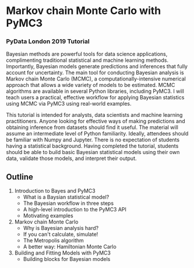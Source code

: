 # Markov chain Monte Carlo with PyMC3
### PyData London 2019 Tutorial


Bayesian methods are powerful tools for data science applications, complimenting traditional statistical and machine learning methods. Importantly, Bayesian models generate predictions and inferences that fully account for uncertainty. The main tool for conducting Bayesian analysis is Markov chain Monte Carlo (MCMC), a computationally-intensive numerical approach that allows a wide variety of models to be estimated. MCMC algorithms are available in several Python libraries, including PyMC3. I will teach users a practical, effective workflow for applying Bayesian statistics using MCMC via PyMC3 using real-world examples.

This tutorial is intended for analysts, data scientists and machine learning practitioners. Anyone looking for effective ways of making predictions and obtaining inference from datasets should find it useful. The material will assume an intermediate level of Python familiarity. Ideally, attendees should be familiar with Numpy and Jupyter. There is no expectation of students having a statistical background. Having completed the tutorial, students should be able to build basic Bayesian statistical models using their own data, validate those models, and interpret their output.

## Outline

1. Introduction to Bayes and PyMC3
    - What is a Baysian statistical model?
    - The Bayesian workflow in three steps
    - A high-level introduction to the PyMC3 API
    - Motivating examples
2. Markov chain Monte Carlo
    - Why is Bayesian analysis hard?
    - If you can't calculate, simulate!
    - The Metropolis algorithm
    - A better way: Hamiltonian Monte Carlo
3. Building and Fitting Models with PyMC3
    - Building blocks for Bayesian models
